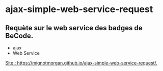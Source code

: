 # ajax-simple-web-service-request

## Requète sur le web service des badges de BeCode.

- ajax
- Web Service

[Site : ](https://mignotmorgan.github.io/ajax-simple-web-service-request/. ) [https://mignotmorgan.github.io/ajax-simple-web-service-request/. ](https://mignotmorgan.github.io/ajax-simple-web-service-request/. )
